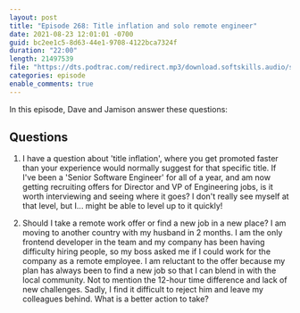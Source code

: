 ```yaml
---
layout: post
title: "Episode 268: Title inflation and solo remote engineer"
date: 2021-08-23 12:01:01 -0700
guid: bc2ee1c5-8d63-44e1-9708-4122bca7324f
duration: "22:00"
length: 21497539
file: "https://dts.podtrac.com/redirect.mp3/download.softskills.audio/sse-268.mp3"
categories: episode
enable_comments: true
---
```


In this episode, Dave and Jamison answer these questions:

## Questions

1. I have a question about 'title inflation', where you get promoted faster than your experience would normally suggest for that specific title. If I've been a 'Senior Software Engineer' for all of a year, and am now getting recruiting offers for Director and VP of Engineering jobs, is it worth interviewing and seeing where it goes? I don't really see myself at that level, but I... might be able to level up to it quickly!


2. Should I take a remote work offer or find a new job in a new place?
   I am moving to another country with my husband in 2 months. I am the only frontend developer in the team and my company has been having difficulty hiring people, so my boss asked me if I could work for the company as a remote employee. I am reluctant to the offer because my plan has always been to find a new job so that I can blend in with the local community. Not to mention the 12-hour time difference and lack of new challenges. Sadly, I find it difficult to reject him and leave my colleagues behind. What is a better action to take?
